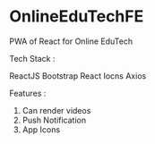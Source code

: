 # OnlineEduTechFE
PWA of React for Online EduTech


Tech Stack :

ReactJS
Bootstrap
React Iocns
Axios


Features : 
1. Can render videos
2. Push Notification
3. App Icons


